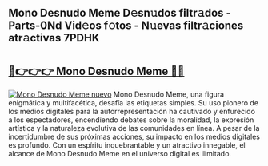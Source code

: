 ## Mono Desnudo Meme D𝚎sn𝚞dos filtr𝚊dos - Parts-0Nd Vid𝚎os f𝚘tos - N𝚞evas filtr𝚊ciones atr𝚊ctivas 7PDHK

# <h2><a href="http://mbbdm3.tromn.icu/?c=Mono+Desnudo+Meme">🔗👉👉👉 Mono Desnudo Meme 🔗🔗</a></h2>

[![Mono Desnudo Meme nuevo](https://i.imgur.com/pEAQMta.gif)](http://mbbdm3.tromn.icu/?c=Mono+Desnudo+Meme)
Mono Desnudo Meme, una figura enigmática y multifacética, desafía las etiquetas simples. Su uso pionero de los medios digitales para la autorrepresentación ha cautivado y enfurecido a los espectadores, encendiendo debates sobre la moralidad, la expresión artística y la naturaleza evolutiva de las comunidades en línea. A pesar de la incertidumbre de sus próximas acciones, su impacto en los medios digitales es profundo. Con un espíritu inquebrantable y un atractivo innegable, el alcance de Mono Desnudo Meme en el universo digital es ilimitado.
